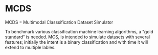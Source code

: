 # MCDS
MCDS = Multimodal Classsification Dataset Simulator


To benchmark various classification machine learning algorithms, a "gold standard" is needed. MCS, is intended to simulate datasets with several features; initially the intent is a binary classification and with time it will extend to multiple lables.


